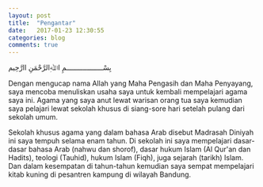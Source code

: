 ```yaml
---
layout: post
title:  "Pengantar"
date:   2017-01-23 12:30:55
categories: blog
comments: true
---
```


بِسْــــــــــــــــــمِ اﷲِالرَّحْمَنِ اارَّحِيم

Dengan mengucap nama Allah yang Maha Pengasih dan Maha Penyayang, saya mencoba menuliskan usaha saya untuk kembali mempelajari agama saya ini. Agama yang saya anut lewat warisan orang tua saya kemudian saya pelajari lewat sekolah khusus di siang-sore hari setelah pulang dari sekolah umum.

Sekolah khusus agama yang dalam bahasa Arab disebut Madrasah Diniyah ini saya tempuh selama enam tahun. Di sekolah ini saya mempelajari dasar-dasar bahasa Arab (nahwu dan shorof), dasar hukum Islam (Al Qur'an dan Hadits), teologi (Tauhid), hukum Islam (Fiqh), juga sejarah (tarikh) Islam. Dan dalam kesempatan di tahun-tahun kemudian saya sempat mempelajari kitab kuning di pesantren kampung di wilayah Bandung.
